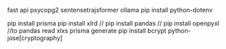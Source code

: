fast api
psycopg2
sentensetrajsformer
ollama
pip install python-dotenv


pip install prisma
pip install xlrd // pip install pandas // pip install openpyxl //to pandas read xlxs
prisma generate
pip install bcrypt python-jose[cryptography]
<!-- 
pip install langchain langchain-ollama langchain-chroma langchain-postgres //ยังไม่ใช้

pip install langchain-community -->
